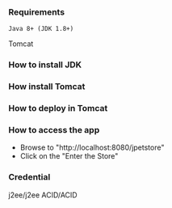 ### Requirements ###
	Java 8+ (JDK 1.8+)
  Tomcat
 
### How to install JDK ###
 
### How install Tomcat ###
 
### How to deploy in Tomcat ###
 
### How to access the app ###
- Browse to "http://localhost:8080/jpetstore"
- Click on the "Enter the Store"

### Credential ###
j2ee/j2ee
ACID/ACID

